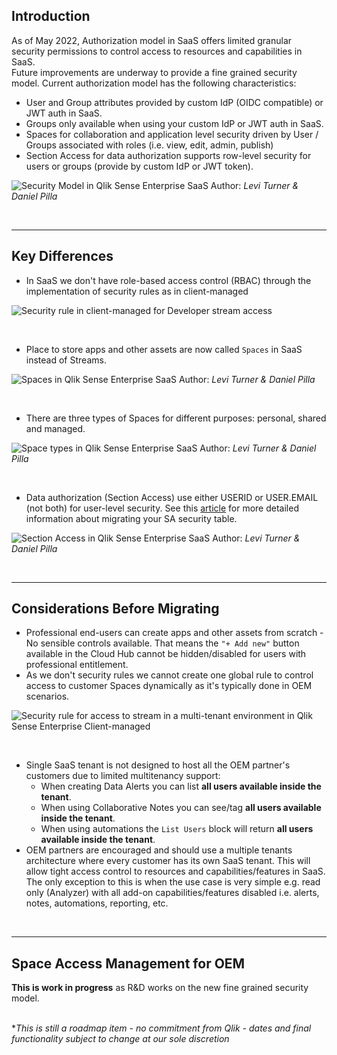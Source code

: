 ## Introduction
As of May 2022, Authorization model in SaaS offers limited granular security permissions to control access to resources and capabilities in SaaS.  
Future improvements are underway to provide a fine grained security model.
Current authorization model has the following characteristics:
- User and Group attributes provided by custom IdP (OIDC compatible) or JWT auth in SaaS.
- Groups only available when using your custom IdP or JWT auth in SaaS.
- Spaces for collaboration and application level security driven by User / Groups associated with roles (i.e. view, edit, admin, publish)​
- Section Access for data authorization supports row-level security for users or groups (provide by custom IdP or JWT token).

![Security Model in Qlik Sense Enterprise SaaS](https://user-images.githubusercontent.com/10588391/169544555-e79f3f2b-42aa-49ae-b4a0-7a802b320e96.png) 
Author: *Levi Turner & Daniel Pilla*

&nbsp;
___
## Key Differences
- In SaaS we don't have role-based access control (RBAC) through the implementation of security rules as in client-managed

![Security rule in client-managed for Developer stream access](https://help.qlik.com/en-US/sense-admin/February2022/Subsystems/DeployAdministerQSE/Content/Resources/Images/ui_Security_rule_TestStream1_pt2.png)

&nbsp;

- Place to store apps and other assets are now called `Spaces` in SaaS instead of Streams. 

![Spaces in Qlik Sense Enterprise SaaS](https://user-images.githubusercontent.com/10588391/169544695-872dd7b3-488c-46ec-8eb5-0615db26ed3f.png)
Author: *Levi Turner & Daniel Pilla*  

&nbsp;

- There are three types of Spaces for different purposes: personal, shared and managed.

![Space types in Qlik Sense Enterprise SaaS](https://user-images.githubusercontent.com/10588391/169544781-eb9248e3-c464-40bc-9a20-875b43298c52.png)
Author: *Levi Turner & Daniel Pilla*  

&nbsp;

- Data authorization (Section Access) use either USERID or USER.EMAIL (not both) for user-level security​. See this [article](https://github.com/apamo/QlikSenseCM2SaaS/blob/main/Section%20Access.md) for more detailed information about migrating your SA security table.

![Section Access in Qlik Sense Enterprise SaaS](https://user-images.githubusercontent.com/10588391/169544876-a06f13fc-d219-4d8e-bf75-32cbdab03e05.png)
Author: *Levi Turner & Daniel Pilla*

&nbsp;
___
## Considerations Before Migrating

- Professional end-users can create apps and other assets from scratch - No sensible controls available. That means the `"+ Add new"` button available in the Cloud Hub cannot be hidden/disabled for users with professional entitlement.
- As we don't security rules we cannot create one global rule to control access to customer Spaces dynamically as it's typically done in OEM scenarios.

![Security rule for access to stream in a multi-tenant environment in Qlik Sense Enterprise Client-managed](https://user-images.githubusercontent.com/10588391/169545220-eacfb848-1eb1-4adf-8ad1-b62587fce048.png)

&nbsp;

- Single SaaS tenant is not designed to host all the OEM partner's customers due to limited multitenancy support:
    - When creating Data Alerts you can list **all users available inside the tenant**.
    - When using Collaborative Notes you can see/tag **all users available inside the tenant**.
    - When using automations the `List Users` block will return **all users available inside the tenant**.
- OEM partners are encouraged and should use a multiple tenants architecture where every customer has its own SaaS tenant. This will allow tight access control to resources and capabilities/features in SaaS. The only exception to this is when the use case is very simple e.g. read only (Analyzer) with all add-on capabilities/features disabled i.e. alerts, notes, automations, reporting, etc.

&nbsp;
___
## Space Access Management for OEM
**This is work in progress** as R&D works on the new fine grained security model.

&nbsp;  
**This is still a roadmap item - no commitment from Qlik - dates and final functionality subject to change at our sole discretion*

